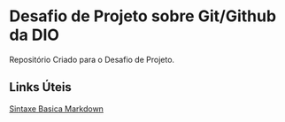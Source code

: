 # Desafio de Projeto sobre Git/Github da DIO
Repositório Criado para o Desafio de Projeto.

## Links Úteis
[Sintaxe Basica Markdown](https://www.markdownguide.org/basic-syntax/)
